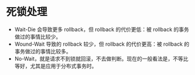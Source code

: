 # 死锁处理

- Wait-Die 会导致更多 rollback，但 rollback 的代价更低：被 rollback 的事务做过的事情比较少。
- Wound-Wait 导致的 rollback 较少，但 rollback 的代价更高：被 rollback 的事务做过的事情比较多。
- No-Wait，就是请求不到锁就回滚，不去做判断。现在的一般看法是，不等比等好，尤其是应用于分布式事务时。

